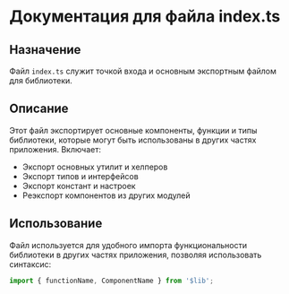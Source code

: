 # Документация для файла index.ts

## Назначение
Файл `index.ts` служит точкой входа и основным экспортным файлом для библиотеки.

## Описание
Этот файл экспортирует основные компоненты, функции и типы библиотеки, которые могут быть использованы в других частях приложения. Включает:
- Экспорт основных утилит и хелперов
- Экспорт типов и интерфейсов
- Экспорт констант и настроек
- Реэкспорт компонентов из других модулей

## Использование
Файл используется для удобного импорта функциональности библиотеки в других частях приложения, позволяя использовать синтаксис:
```typescript
import { functionName, ComponentName } from '$lib';
```